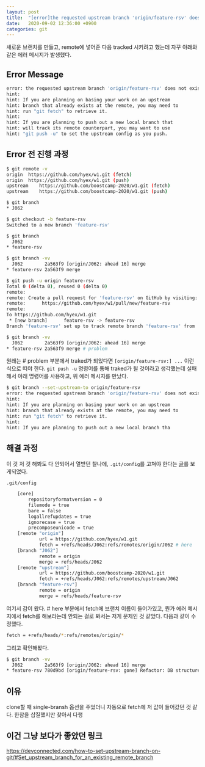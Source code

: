 ```yaml
---
layout: post
title:  "[error]the requested upstream branch 'origin/feature-rsv' does not exist"
date:   2020-09-02 12:36:00 +0900
categories: git
---
```


새로운 브랜치를 만들고, remote에 넣어준 다음 tracked 시키려고 했는데 자꾸 아래와 같은 에러 메시지가 발생했다.

## Error Message
```bash
error: the requested upstream branch 'origin/feature-rsv' does not exist
hint: 
hint: If you are planning on basing your work on an upstream
hint: branch that already exists at the remote, you may need to
hint: run "git fetch" to retrieve it.
hint: 
hint: If you are planning to push out a new local branch that
hint: will track its remote counterpart, you may want to use
hint: "git push -u" to set the upstream config as you push.
```

## Error 전 진행 과정
```bash
$ git remote -v
origin	https://github.com/hyex/w1.git (fetch)
origin	https://github.com/hyex/w1.git (push)
upstream	https://github.com/boostcamp-2020/w1.git (fetch)
upstream	https://github.com/boostcamp-2020/w1.git (push)

$ git branch
* J062

$ git checkout -b feature-rsv
Switched to a new branch 'feature-rsv'

$ git branch
  J062
* feature-rsv

$ git branch -vv
  J062        2a563f9 [origin/J062: ahead 16] merge
* feature-rsv 2a563f9 merge

$ git push -u origin feature-rsv
Total 0 (delta 0), reused 0 (delta 0)
remote: 
remote: Create a pull request for 'feature-rsv' on GitHub by visiting:
remote:      https://github.com/hyex/w1/pull/new/feature-rsv
remote: 
To https://github.com/hyex/w1.git
 * [new branch]      feature-rsv -> feature-rsv
Branch 'feature-rsv' set up to track remote branch 'feature-rsv' from 'origin'.

$ git branch -vv
  J062        2a563f9 [origin/J062: ahead 16] merge
* feature-rsv 2a563f9 merge # problem

```

원래는 # problem 부분에서 traked가 되었다면 `[origin/feature-rsv:] ...` 이런 식으로 떠야 한다.
`git push -u` 명령어를 통해 traked가 될 것이라고 생각했는데 실패해서 아래 명령어를 사용하고, 위 에러 메시지를 만났다.

```bash
$ git branch --set-upstream-to origin/feature-rsv
error: the requested upstream branch 'origin/feature-rsv' does not exist
hint: 
hint: If you are planning on basing your work on an upstream
hint: branch that already exists at the remote, you may need to
hint: run "git fetch" to retrieve it.
hint: 
hint: If you are planning to push out a new local branch tha
```

## 해결 과정
이 것 저 것 해봐도 다 안되어서 열받던 찰나에, `.git/config`를 고쳐야 한다는 [글](https://stackoverflow.com/questions/17210624/cant-track-remote-branch-doesnt-recognize-origin-develop)를 보게되었다.

`.git/config`
```bash
	[core]
        repositoryformatversion = 0
        filemode = true
        bare = false
        logallrefupdates = true
        ignorecase = true
        precomposeunicode = true
	[remote "origin"]
	        url = https://github.com/hyex/w1.git
	        fetch = +refs/heads/J062:refs/remotes/origin/J062 # here
	[branch "J062"]
	        remote = origin
	        merge = refs/heads/J062
	[remote "upstream"]
	        url = https://github.com/boostcamp-2020/w1.git
	        fetch = +refs/heads/J062:refs/remotes/upstream/J062
	[branch "feature-rsv"]
	        remote = origin
	        merge = refs/heads/feature-rsv                     
```

여기서 감이 왔다. # here 부분에서 fetch에 브랜치 이름이 들어가있고, 뭔가 에러 메시지에서 fetch를 해보라는데 안되는 걸로 봐서는 저게 문제인 것 같았다. 다음과 같이 수정했다.

```bash
fetch = +refs/heads/*:refs/remotes/origin/*
```

그리고 확인해봤다.

```bash
$ git branch -vv
  J062        2a563f9 [origin/J062: ahead 16] merge
* feature-rsv 780d9bd [origin/feature-rsv: gone] Refactor: DB structure
```

## 이유
clone할 때 single-bransh 옵션을 주었더니 자동으로 fetch에 저 값이 들어갔던 것 같다. 한참을 삽질했지만 찾아서 다행


## 이건 그냥 보다가 좋았던 링크
https://devconnected.com/how-to-set-upstream-branch-on-git/#Set_upstream_branch_for_an_existing_remote_branch
